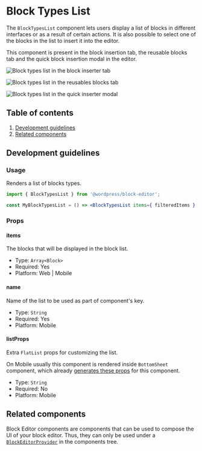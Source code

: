 # Block Types List

The `BlockTypesList` component lets users display a list of blocks in different interfaces or as a result of certain actions. It is also possible to select one of the blocks in the list to insert it into the editor.

This component is present in the block insertion tab, the reusable blocks tab and the quick block insertion modal in the editor.

![Block types list in the block inserter tab](https://make.wordpress.org/core/files/2020/09/block-types-list-emplacement-1.png)

![Block types list in the reusables blocks tab](https://make.wordpress.org/core/files/2020/09/block-types-list-emplacement-2.png)

![Block types list in the quick inserter modal](https://make.wordpress.org/core/files/2020/09/block-types-list-emplacement-3.png)

## Table of contents

1. [Development guidelines](#development-guidelines)
2. [Related components](#related-components)

## Development guidelines

### Usage

Renders a list of blocks types.

```jsx
import { BlockTypesList } from '@wordpress/block-editor';

const MyBlockTypesList = () => <BlockTypesList items={ filteredItems } />;
```

### Props

#### items

The blocks that will be displayed in the block list.

-   Type: `Array<Block>`
-   Required: Yes
-   Platform: Web | Mobile

#### name

Name of the list to be used as part of component's key.

-   Type: `String`
-   Required: Yes
-   Platform: Mobile

#### listProps

Extra `FlatList` props for customizing the list.

On Mobile usually this component is rendered inside `BottomSheet` component, which already [generates these props](<(https://github.com/WordPress/gutenberg/blob/c3c514ba1123be5a7cf881c223c038cfc31b3f59/packages/components/src/mobile/bottom-sheet/index.native.js#L335-L354)>) for this component.

-   Type: `String`
-   Required: No
-   Platform: Mobile

## Related components

Block Editor components are components that can be used to compose the UI of your block editor. Thus, they can only be used under a [`BlockEditorProvider`](https://github.com/WordPress/gutenberg/blob/HEAD/packages/block-editor/src/components/provider/README.md) in the components tree.
